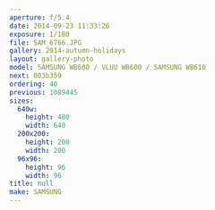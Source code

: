 ```yaml
---
aperture: f/5.4
date: 2014-09-23 11:33:26
exposure: 1/180
file: SAM_6766.JPG
gallery: 2014-autumn-holidays
layout: gallery-photo
model: SAMSUNG WB600 / VLUU WB600 / SAMSUNG WB610
next: 003b359
ordering: 40
previous: 1089445
sizes:
  640w:
    height: 480
    width: 640
  200x200:
    height: 200
    width: 200
  96x96:
    height: 96
    width: 96
title: null
make: SAMSUNG
---
```

